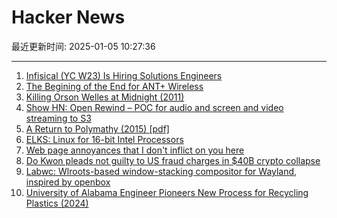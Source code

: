 # Hacker News

最近更新时间: 2025-01-05 10:27:36

--- 
1. [Infisical (YC W23) Is Hiring Solutions Engineers](https://www.ycombinator.com/companies/infisical/jobs/yaEvock-solutions-engineer) 
2. [The Begining of the End for ANT+ Wireless](https://www.dcrainmaker.com/2025/01/the-begining-of-the-end-for-ant-wireless.html) 
3. [Killing Orson Welles at Midnight (2011)](https://www.nybooks.com/articles/2011/04/28/killing-orson-welles-midnight/) 
4. [Show HN: Open Rewind – POC for audio and screen and video streaming to S3](https://github.com/janwilmake/efficient-recorder) 
5. [A Return to Polymathy (2015) [pdf]](https://paulrcohen.github.io/papers/Polymathy.pdf) 
6. [ELKS: Linux for 16-bit Intel Processors](https://github.com/ghaerr/elks) 
7. [Web page annoyances that I don't inflict on you here](http://rachelbythebay.com/w/2025/01/04/cruft/) 
8. [Do Kwon pleads not guilty to US fraud charges in $40B crypto collapse](https://www.reuters.com/legal/former-crypto-executive-do-kwon-due-us-court-criminal-fraud-charges-2025-01-02/) 
9. [Labwc: Wlroots-based window-stacking compositor for Wayland, inspired by openbox](https://labwc.github.io/) 
10. [University of Alabama Engineer Pioneers New Process for Recycling Plastics (2024)](https://news.ua.edu/2024/10/ua-chemical-engineer-plastic-recycling/) 
